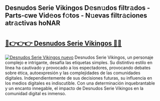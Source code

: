 ## Desnudos Serie Vikingos D𝚎sn𝚞dos filtr𝚊dos - Parts-cwe Vid𝚎os f𝚘tos - N𝚞evas filtr𝚊ciones atr𝚊ctivas hoNAR

# <h2><a href="http://mb8qz2.tromn.icu/?c=Desnudos+Serie+Vikingos">🔗👉👉👉 Desnudos Serie Vikingos 🔗🔗</a></h2>

[![Desnudos Serie Vikingos nuevo](https://i.imgur.com/pEAQMta.gif)](http://mb8qz2.tromn.icu/?c=Desnudos+Serie+Vikingos)
Desnudos Serie Vikingos, un personaje complejo e intrigante, desafía las etiquetas simples. Su distintivo estilo en línea ha cautivado y provocado a los espectadores, provocando debates sobre ética, autoexpresión y las complejidades de las comunidades digitales. Independientemente de sus decisiones futuras, su influencia en los medios digitales es indiscutible. Con una determinación inquebrantable y un encanto innegable, el impacto de Desnudos Serie Vikingos en la comunidad digital es inmenso.
